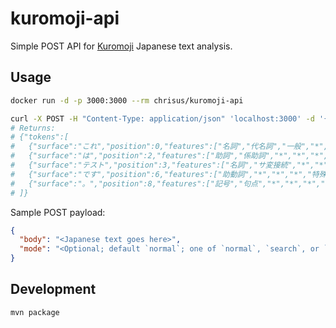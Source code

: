 # kuromoji-api

Simple POST API for [Kuromoji](https://github.com/atilika/kuromoji) Japanese text analysis.

## Usage

```sh
docker run -d -p 3000:3000 --rm chrisus/kuromoji-api

curl -X POST -H "Content-Type: application/json" 'localhost:3000' -d '{ "mode":"normal", "body": "これはテストです。" }'
# Returns:
# {"tokens":[
#   {"surface":"これ","position":0,"features":["名詞","代名詞","一般","*","*","*","これ","コレ","コレ"]},
#   {"surface":"は","position":2,"features":["助詞","係助詞","*","*","*","*","は","ハ","ワ"]},
#   {"surface":"テスト","position":3,"features":["名詞","サ変接続","*","*","*","*","テスト","テスト","テスト"]},
#   {"surface":"です","position":6,"features":["助動詞","*","*","*","特殊・デス","基本形","です","デス","デス"]},
#   {"surface":"。","position":8,"features":["記号","句点","*","*","*","*","。","。","。"]}
# ]}
```

Sample POST payload:

```json
{
  "body": "<Japanese text goes here>",
  "mode": "<Optional; default `normal`; one of `normal`, `search`, or `extended`>"
}
```

## Development

```sh
mvn package
```

